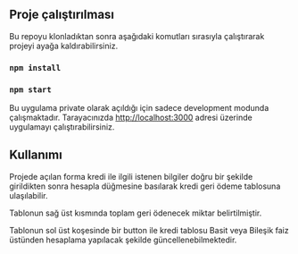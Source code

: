 ## Proje çalıştırılması

Bu repoyu klonladıktan sonra aşağıdaki komutları sırasıyla çalıştırarak projeyi ayağa kaldırabilirsiniz.

### `npm install`

### `npm start`

Bu uygulama private olarak açıldığı için sadece development modunda çalışmaktadır. Tarayacınızda [http://localhost:3000](http://localhost:3000) adresi üzerinde uygulamayı çalıştırabilirsiniz.

## Kullanımı

Projede açılan forma kredi ile ilgili istenen bilgiler doğru bir şekilde girildikten sonra hesapla düğmesine basılarak kredi geri ödeme tablosuna ulaşılabilir.

Tablonun sağ üst kısmında toplam geri ödenecek miktar belirtilmiştir.

Tablonun sol üst koşesinde bir button ile kredi tablosu Basit veya Bileşik faiz üstünden hesaplama yapılacak şekilde güncellenebilmektedir.
